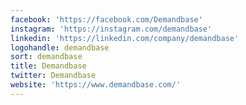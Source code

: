 ```yaml
---
facebook: 'https://facebook.com/Demandbase'
instagram: 'https://instagram.com/demandbase'
linkedin: 'https://linkedin.com/company/demandbase'
logohandle: demandbase
sort: demandbase
title: Demandbase
twitter: Demandbase
website: 'https://www.demandbase.com/'
---
```

